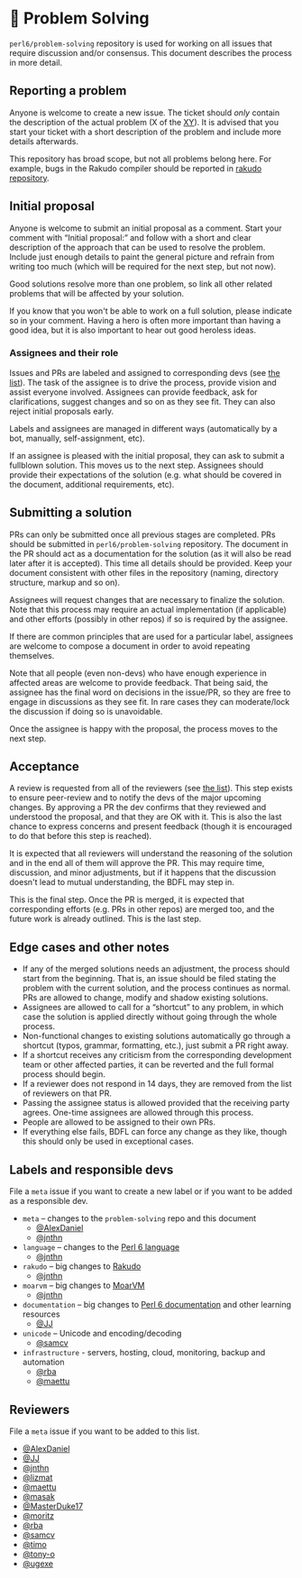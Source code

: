 # 🦋 Problem Solving

`perl6/problem-solving` repository is used for working on all issues
that require discussion and/or consensus. This document describes the
process in more detail.


## Reporting a problem

Anyone is welcome to create a new issue. The ticket should *only*
contain the description of the actual problem (X of the
[XY](https://en.wikipedia.org/wiki/XY_problem)). It is advised that
you start your ticket with a short description of the problem and
include more details afterwards.

This repository has broad scope, but not all problems belong
here. For example, bugs in the Rakudo compiler should be reported in
[rakudo repository](https://github.com/rakudo/rakudo/issues).

## Initial proposal

Anyone is welcome to submit an initial proposal as a comment. Start
your comment with “Initial proposal:” and follow with a short and
clear description of the approach that can be used to resolve the
problem. Include just enough details to paint the general picture and
refrain from writing too much (which will be required for the next
step, but not now).

Good solutions resolve more than one problem, so link all other
related problems that will be affected by your solution.

If you know that you won't be able to work on a full solution, please
indicate so in your comment. Having a hero is often more important
than having a good idea, but it is also important to hear out good
heroless ideas.


### Assignees and their role

Issues and PRs are labeled and assigned to corresponding devs (see
[the list](#labels-and-responsible-devs)). The task of the assignee is
to drive the process, provide vision and assist everyone
involved. Assignees can provide feedback, ask for clarifications,
suggest changes and so on as they see fit. They can also reject
initial proposals early.

Labels and assignees are managed in different ways (automatically
by a bot, manually, self-assignment, etc).

If an assignee is pleased with the initial proposal, they can ask to
submit a fullblown solution. This moves us to the next step. Assignees
should provide their expectations of the solution (e.g. what should be
covered in the document, additional requirements, etc).


## Submitting a solution

PRs can only be submitted once all previous stages are completed. PRs
should be submitted in `perl6/problem-solving` repository. The
document in the PR should act as a documentation for the solution (as
it will also be read later after it is accepted). This time all
details should be provided. Keep your document consistent with other
files in the repository (naming, directory structure, markup and so
on).

Assignees will request changes that are necessary to finalize the
solution. Note that this process may require an actual implementation
(if applicable) and other efforts (possibly in other repos) if so is
required by the assignee.

If there are common principles that are used for a particular label,
assignees are welcome to compose a document in order to avoid
repeating themselves.

Note that all people (even non-devs) who have enough experience in
affected areas are welcome to provide feedback. That being said, the
assignee has the final word on decisions in the issue/PR, so they are
free to engage in discussions as they see fit. In rare cases they can
moderate/lock the discussion if doing so is unavoidable.

Once the assignee is happy with the proposal, the process moves to the
next step.


## Acceptance

A review is requested from all of the reviewers (see
[the list](#reviewers)). This step exists to ensure peer-review and to
notify the devs of the major upcoming changes. By approving a PR the
dev confirms that they reviewed and understood the proposal, and that
they are OK with it. This is also the last chance to express concerns
and present feedback (though it is encouraged to do that before this
step is reached).

It is expected that all reviewers will understand the reasoning of the
solution and in the end all of them will approve the PR. This may
require time, discussion, and minor adjustments, but if it happens
that the discussion doesn't lead to mutual understanding, the BDFL may
step in.

This is the final step. Once the PR is merged, it is expected that
corresponding efforts (e.g. PRs in other repos) are merged too, and
the future work is already outlined. This is the last step.



## Edge cases and other notes

* If any of the merged solutions needs an adjustment, the process should
  start from the beginning. That is, an issue should be filed stating
  the problem with the current solution, and the process continues as
  normal. PRs are allowed to change, modify and shadow existing
  solutions.
* Assignees are allowed to call for a “shortcut” to any problem, in
  which case the solution is applied directly without going through
  the whole process.
* Non-functional changes to existing solutions automatically go
  through a shortcut (typos, grammar, formatting, etc.), just submit
  a PR right away.
* If a shortcut receives any criticism from the corresponding
  development team or other affected parties, it can be reverted and
  the full formal process should begin.
* If a reviewer does not respond in 14 days, they are removed from the
  list of reviewers on that PR.
* Passing the assignee status is allowed provided that the receiving
  party agrees. One-time assignees are allowed through this process.
* People are allowed to be assigned to their own PRs.
* If everything else fails, BDFL can force any change as they
  like, though this should only be used in exceptional cases.


## Labels and responsible devs

File a `meta` issue if you want to create a new label or if you want
to be added as a responsible dev.

* `meta` – changes to the `problem-solving` repo and this document
  * [@AlexDaniel](https://github.com/AlexDaniel)
  * [@jnthn](https://github.com/jnthn)
* `language` – changes to the [Perl 6 language](https://github.com/perl6/roast/)
  * [@jnthn](https://github.com/jnthn)
* `rakudo` – big changes to [Rakudo](https://github.com/rakudo/rakudo/)
  * [@jnthn](https://github.com/jnthn)
* `moarvm` – big changes to [MoarVM](https://github.com/MoarVM/MoarVM)
  * [@jnthn](https://github.com/jnthn)
* `documentation` – big changes to
  [Perl 6 documentation](https://github.com/perl6/doc/) and other learning
  resources
  * [@JJ](https://github.com/JJ)
* `unicode` – Unicode and encoding/decoding
  * [@samcv](https://github.com/samcv)
* `infrastructure` - servers, hosting, cloud, monitoring, backup and automation
  * [@rba](https://github.com/rba)
  * [@maettu](https://github.com/maettu)

## Reviewers

File a `meta` issue if you want to be added to this list.

* [@AlexDaniel](https://github.com/AlexDaniel)
* [@JJ](https://github.com/JJ)
* [@jnthn](https://github.com/jnthn)
* [@lizmat](https://github.com/lizmat/)
* [@maettu](https://github.com/maettu)
* [@masak](https://github.com/masak)
* [@MasterDuke17](https://github.com/MasterDuke17)
* [@moritz](https://github.com/moritz)
* [@rba](https://github.com/rba)
* [@samcv](https://github.com/samcv)
* [@timo](https://github.com/timo)
* [@tony-o](https://github.com/tony-o)
* [@ugexe](https://github.com/ugexe)
